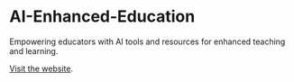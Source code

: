# AI-Enhanced-Education

Empowering educators with AI tools and resources for enhanced teaching and learning.

[Visit the website](https://teaghan.github.io/AI-Enhanced-Education/).


